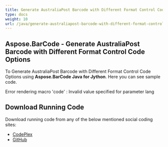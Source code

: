 ```yaml
---
title: Generate AustraliaPost Barcode with Different Format Control Code Options in Jython
type: docs
weight: 10
url: /java/generate-australiapost-barcode-with-different-format-control-code-options-in-jython/
---
```


## **Aspose.BarCode - Generate AustraliaPost Barcode with Different Format Control Code Options**
To Generate AustraliaPost Barcode with Different Format Control Code Options using **Aspose.BarCode Java for Jython**. Here you can see sample code.

Error rendering macro 'code' : Invalid value specified for parameter lang
## **Download Running Code**
Download running code from any of the below mentioned social coding sites:

- [CodePlex](https://asposebarcodejavajython.codeplex.com/releases/view/621083)
- [GitHub](https://github.com/aspose-barcode/Aspose.BarCode-for-Java/releases/tag/Aspose.Barcode_Java_for_Jython-v1.0)
